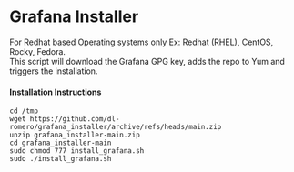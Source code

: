 # Grafana Installer
For Redhat based Operating systems only Ex: Redhat (RHEL), CentOS, Rocky, Fedora.<BR>
This script will download the Grafana GPG key, adds the repo to Yum and triggers the installation.

#### Installation Instructions
```
cd /tmp
wget https://github.com/dl-romero/grafana_installer/archive/refs/heads/main.zip
unzip grafana_installer-main.zip
cd grafana_installer-main
sudo chmod 777 install_grafana.sh
sudo ./install_grafana.sh
```
